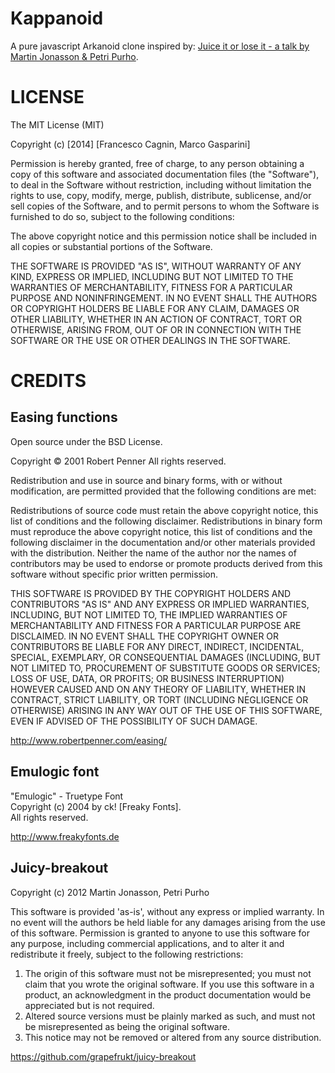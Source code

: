 Kappanoid
=========
A pure javascript Arkanoid clone inspired by: [Juice it or lose it - a talk by Martin Jonasson & Petri Purho](https://www.youtube.com/watch?v=Fy0aCDmgnxg).

LICENSE
=======
The MIT License (MIT)

Copyright (c) [2014] [Francesco Cagnin, Marco Gasparini]

Permission is hereby granted, free of charge, to any person obtaining a copy
of this software and associated documentation files (the "Software"), to deal
in the Software without restriction, including without limitation the rights
to use, copy, modify, merge, publish, distribute, sublicense, and/or sell
copies of the Software, and to permit persons to whom the Software is
furnished to do so, subject to the following conditions:

The above copyright notice and this permission notice shall be included in all
copies or substantial portions of the Software.

THE SOFTWARE IS PROVIDED "AS IS", WITHOUT WARRANTY OF ANY KIND, EXPRESS OR
IMPLIED, INCLUDING BUT NOT LIMITED TO THE WARRANTIES OF MERCHANTABILITY,
FITNESS FOR A PARTICULAR PURPOSE AND NONINFRINGEMENT. IN NO EVENT SHALL THE
AUTHORS OR COPYRIGHT HOLDERS BE LIABLE FOR ANY CLAIM, DAMAGES OR OTHER
LIABILITY, WHETHER IN AN ACTION OF CONTRACT, TORT OR OTHERWISE, ARISING FROM,
OUT OF OR IN CONNECTION WITH THE SOFTWARE OR THE USE OR OTHER DEALINGS IN THE
SOFTWARE.

CREDITS
=======
Easing functions
----------------
Open source under the BSD License. 

Copyright © 2001 Robert Penner
All rights reserved.

Redistribution and use in source and binary forms, with or without modification, are permitted provided that the following conditions are met:

Redistributions of source code must retain the above copyright notice, this list of conditions and the following disclaimer.
Redistributions in binary form must reproduce the above copyright notice, this list of conditions and the following disclaimer in the documentation and/or other materials provided with the distribution.
Neither the name of the author nor the names of contributors may be used to endorse or promote products derived from this software without specific prior written permission.

THIS SOFTWARE IS PROVIDED BY THE COPYRIGHT HOLDERS AND CONTRIBUTORS "AS IS" AND ANY EXPRESS OR IMPLIED WARRANTIES, INCLUDING, BUT NOT LIMITED TO, THE IMPLIED WARRANTIES OF MERCHANTABILITY AND FITNESS FOR A PARTICULAR PURPOSE ARE DISCLAIMED. IN NO EVENT SHALL THE COPYRIGHT OWNER OR CONTRIBUTORS BE LIABLE FOR ANY DIRECT, INDIRECT, INCIDENTAL, SPECIAL, EXEMPLARY, OR CONSEQUENTIAL DAMAGES (INCLUDING, BUT NOT LIMITED TO, PROCUREMENT OF SUBSTITUTE GOODS OR SERVICES; LOSS OF USE, DATA, OR PROFITS; OR BUSINESS INTERRUPTION) HOWEVER CAUSED AND ON ANY THEORY OF LIABILITY, WHETHER IN CONTRACT, STRICT LIABILITY, OR TORT (INCLUDING NEGLIGENCE OR OTHERWISE) ARISING IN ANY WAY OUT OF THE USE OF THIS SOFTWARE, EVEN IF ADVISED OF THE POSSIBILITY OF SUCH DAMAGE.

http://www.robertpenner.com/easing/

Emulogic font
-------------
"Emulogic" - Truetype Font  
Copyright (c) 2004 by ck! [Freaky Fonts].  
All rights reserved.  

http://www.freakyfonts.de

Juicy-breakout
--------------
Copyright (c) 2012 Martin Jonasson, Petri Purho

This software is provided 'as-is', without any express or implied warranty. In no event will the authors be held liable for any damages arising from the use of this software. Permission is granted to anyone to use this software for any purpose, including commercial applications, and to alter it and redistribute it freely, subject to the following restrictions: 
1. The origin of this software must not be misrepresented; you must not
claim that you wrote the original software. If you use this software in a product, an acknowledgment in the product documentation would be appreciated but is not required.  
2. Altered source versions must be plainly marked as such, and must not be misrepresented as being the original software.
3. This notice may not be removed or altered from any source distribution.

https://github.com/grapefrukt/juicy-breakout